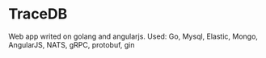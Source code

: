 # TraceDB
Web app writed on golang and angularjs.
Used: Go, Mysql, Elastic, Mongo, AngularJS, NATS, gRPC, protobuf, gin

